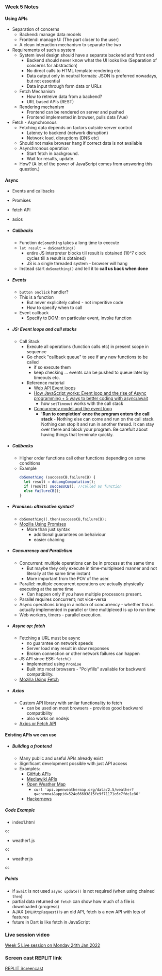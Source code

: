 ### Week 5 Notes

#### Using APIs 
* Separation of concerns
  - Backend: manage data models
  - Frontend: manage UI (The part closer to the user)
  - A clean interaction mechanism to separate the two
* Requirements of such a system
  - System level design should have a separate backend and front end 
    - Backend should never know what the UI looks like (Separation of concerns for abstraction)
    - No direct calls to HTML template rendering etc.
    - Data output only in neutral formats: JSON is preferred nowadays, but not essential
    - Data input through form data or URLs
  - Fetch Mechanism
    - How to retreive data from a backend?
    - URL based APIs (REST)
  - Rendering mechanism 
    - Frontend can be rendered on server and pushed
    - Frontend implemented in browser, pulls data (Vue)
* Fetch  - Asynchronous
  - Fetching data depends on factors outside server control
    - Latency to backend (network disruption)
    - Network load, disruptions (DNS etc)
  - Should not make browser hang if correct data is not available 
  - Asynchronous operation
    - Start fetch in background.
    - Wait for results, update.
  - How? (A lot of the power of JavaScript comes from answering this question.)
#### Async 
* Events and callbacks
* Promises 
* fetch API
* axios

* ##### Callbacks
  - Function `doSomething` takes a long time to execute
  - `let result = doSomething()`
    - entire JS interpreter blocks till result is obtained (10^7 clock cycles till a result is obtained)
    - JS is a single threaded system - browser will hang
  - Instead start `doSomething()` and tell it to **call us back when done** 
* ##### Events
  - `button onclick` handler? 
  - This is a function
    - But never explicitely called - not imperitive code
    - How to specify when to call
  - Event callback
    - Specify to DOM: on particular event, invoke function
* ##### JS: Event loops and call stacks
  - Call Stack
    - Execute all operations (function calls etc) in present scope in sequence
    - Go check "callback queue" to see if any new functions to be called 
      - if so execute them
      - keep checking ... events can be pushed to queue later by timeouts etc.
    - Reference material 
      - [Web API Event loops](https://html.spec.whatwg.org/multipage/webappapis.html#event-loops)
      - [How JavaScript works: Event loop and the rise of Async programming + 5 ways to better coding with async/await](https://blog.sessionstack.com/how-javascript-works-event-loop-and-the-rise-of-async-programming-5-ways-to-better-coding-with-2f077c4438b5)
          - how `setTimeout` works with the call stack
      - [Concurrency model and the event loop](https://developer.mozilla.org/en-US/docs/Web/JavaScript/EventLoop)
          - **'Run to completion' once the program enters the call stack** - Nothing else can come and run on the call stack. Nothing can stop it and run in another thread. It can stay over there and block your program. Be carefult about having things that terminate quickly.

* ##### Callbacks
  - Higher order functions call other functions depending on some conditions
  - Example
      ```javascript
      doSomething (successCB,failureCB) {
        let result = doLongComputation();
        if (result) successCB(); //called as function
        else failureCB();
      }
      
      ```
* ##### Promises: alternative syntax?
  - `doSomething().then(successCB,failureCB);`
  - [Mozilla Using Promises](https://developer.mozilla.org/en-US/docs/Web/JavaScript/Guide/Using_promises)
    - More than just syntax
      - additional guarantees on behaiviour
      - easier chaining

* ##### Concurrency and Parallelism
  - Concurrent: multiple operations can be in process at the same time 
    - But maybe they only execute in time-multiplexed manner and not literally at the same time instant
    - More important from the POV of the user.
  - Parallel: multiple concurrent operations are actually physically executing at the same time 
    - Can happen only if you have multiple processors present.
  - Parallel requires concurrent; not vice-versa
  - Async operations bring in a notion of concurrency - whether this is actually implemented in parallel or time multiplexed is up to run time 
  - Web workers, timers - parallel execution. 
* ##### Async op: fetch
  - Fetching a URL must be async
    - no guarantee on network speeds
    - Server load may result in slow responses
    - Broken connection or other network failures can happen 
  - JS API since ES6: `fetch()`
    - implemented using `Promise`
    - Built into most browsers - "Polyfills" available for backward compatibility.
  - [Mozilla Using Fetch](https://developer.mozilla.org/en-US/docs/Web/API/Fetch_API/Using_Fetch) 
* ##### Axios
  - Custom API library with smilar functionality to fetch
    - can be used on most browsers - provides good backward compatibility
    - also works on nodejs
  - [Axios or Fetch API](https://blog.logrocket.com/axios-or-fetch-api/)

#### Existing APIs we can use

* ##### Building a frontend 
  - Many public and useful APIs already exist
  - Significant development possible with just API access
  - Examples:
    - [GitHub APIs](https://api.github.com/)
    - [Mediawiki APIs](https://www.mediawiki.org/wiki/API:Main_page)
    - [Open Weather Map](https://openweathermap.org/api)
      - `curl 'api.openweathermap.org/data/2.5/weather?q=chennai&appid=524e66603815fe9f71171c6c7fde1e86'`
    - [Hackernews](https://hacker-news.firebaseio.com/v0/item/8863.json?print=pretty)
##### Code Example
  - index1.html
  ```html
  cc
  ```
  - weather1.js
  ```javascript
  cc
  ```
  - weather.js
  ```javascript
  cc
  ```
##### Points
* if `await` is not used `async update()` is not required (when using chained `then`)
* partial data returned on `fetch` can show how much of a file is downloaded (progress)
* AJAX (`XMLHttpRequest`) is an old API, fetch is a new API with lots of features
* future in Dart is like fetch in JavaScript

### Live session video
[Week 5 Live session on Monday 24th Jan 2022](https://www.youtube.com/watch?v=1AeOkI5CzSs)

### Screen cast REPLIT link
[REPLIT Screencast](https://replit.com/@constitution/MAD2Week5Screencasts)
